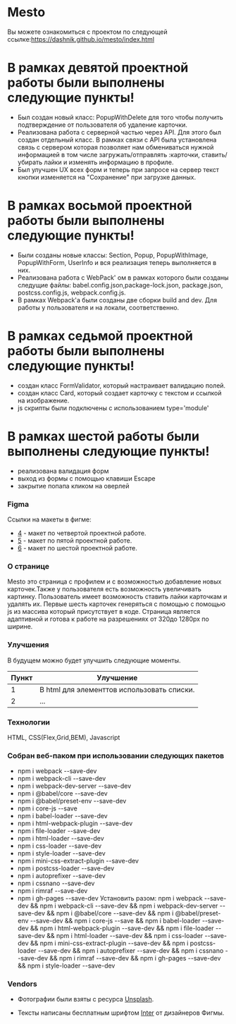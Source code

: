 # Mesto

Вы можете ознакомиться с проектом по следующей ссылке:https://dashnik.github.io/mesto/index.html

# В рамках девятой проектной работы были выполнены следующие пункты!

  - Был создан новый класс:  PopupWithDelete для того чтобы получить подтверждение от пользователя об удаление карточки.
  - Реализована работа с серверной частью через API. Для этого был создан отдельный класс. В рамках связи с API была установлена связь с сервером которая позволяет нам обмениваться нужной информацией в том числе загружать/отправлять :карточки, ставить/убирать лайки и изменять информацию в профиле.
  - Был улучшен UX всех форм и теперь при запросе на сервер текст кнопки изменяется на "Сохранение" при загрузке данных.

# В рамках восьмой проектной работы были выполнены следующие пункты!

  - Были созданы новые классы: Section, Popup, PopupWithImage, PopupWithForm, UserInfo и вся реализация теперь выполняется в них.
  - Реализована работа с WebPack' ом в рамках которого были созданы следущие файлы: babel.config.json,package-lock.json, package.json, postcss.config.js, webpack.config.js.
  - В рамках Webpack'а были созданы две сборки build and dev. Для работы у пользователя и на локали, соответственно.


# В рамках седьмой проектной работы были выполнены следующие пункты!

  - создан класс FormValidator, который настраивает валидацию полей.
  - создан класс Card, который создает карточку с текстом и ссылкой на изображение.
  - js скрипты были подключены с использованием type='module'


# В рамках шестой работы были выполнены следующие пункты!

  - реализована валидация форм
  - выход из формы с помощью клавиши Escape
  - закрытие попапа кликом на оверлей

### Figma

Ссылки на макеты в фигме:

* [4] - макет по четвертой проектной работе.
* [5] - макет по пятой проектной работе.
* [6] - макет по шестой проектной работе.

### О странице

Mesto это страница с профилем и с возможностью добавление новых карточек.Также у пользователя есть возможность увеличивать картинку. Пользователь имеет возможность ставить лайки карточкам и удалять их. Первые шесть карточек генеряться с помощью с помощью js из массива который присутствует в коде. 
Страница является адаптивной и готова к работе на разрешениях от 320до 1280px по ширине.

###  Улучшения

В будущем можно будет улучшить следующие моменты.

| Пункт | Улучшение |
| ------ | ------ |
| 1 | В html для элементтов использовать списки. |
| 2 | ... |


### Технологии

HTML, CSS(Flex,Grid,BEM), Javascript

### Собран веб-паком при использовании следующих пакетов
* npm i webpack --save-dev
* npm i webpack-cli --save-dev
* npm i webpack-dev-server --save-dev
* npm i @babel/core --save-dev
* npm i @babel/preset-env --save-dev
* npm i core-js --save
* npm i babel-loader --save-dev
* npm i html-webpack-plugin --save-dev
* npm i file-loader --save-dev
* npm i html-loader --save-dev
* npm i css-loader --save-dev
* npm i style-loader --save-dev
* npm i mini-css-extract-plugin --save-dev
* npm i postcss-loader --save-dev
* npm i autoprefixer --save-dev
* npm i cssnano --save-dev
* npm i rimraf --save-dev
* npm i gh-pages --save-dev
Установить разом: npm i webpack --save-dev && npm i webpack-cli --save-dev && npm i webpack-dev-server --save-dev && npm i @babel/core --save-dev && npm i @babel/preset-env --save-dev && npm i core-js --save && npm i babel-loader --save-dev && npm i html-webpack-plugin --save-dev && npm i file-loader --save-dev && npm i html-loader --save-dev && npm i css-loader --save-dev && npm i mini-css-extract-plugin --save-dev && npm i postcss-loader --save-dev && npm i autoprefixer --save-dev && npm i cssnano --save-dev && npm i rimraf --save-dev && npm i gh-pages --save-dev && npm i style-loader --save-dev


### Vendors

* Фотографии были взяты с ресурса [Unsplash].
*  Тексты написаны бесплатным шрифтом [Inter] от дизайнеров Фигмы.



   [4]: <https://www.figma.com/file/StZjf8HnoeLdiXS7dYrLAh/JavaScript.-Sprint-4> 
   [5]: <https://www.figma.com/file/nlYpT4VhFiwimn2YlncrcF/JavaScript.-Sprint-5>
   [6]: <https://www.figma.com/file/XNaGNEZD5NEjeyJzAT4gMb/JavaScript.-Sprint-6>
   [Unsplash]: <https://unsplash.com/>
   [Inter]: <https://rsms.me/inter/>



 
